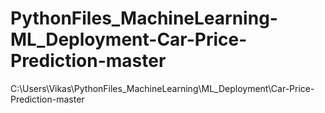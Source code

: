 # PythonFiles_MachineLearning-ML_Deployment-Car-Price-Prediction-master
C:\Users\Vikas\PythonFiles_MachineLearning\ML_Deployment\Car-Price-Prediction-master
